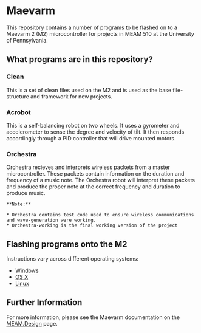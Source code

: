 # Maevarm

This repository contains a number of programs to be flashed on to a Maevarm 2 (M2) microcontroller for projects in MEAM 510 at the University of Pennsylvania.

## What programs are in this repository?
### Clean

This is a set of clean files used on the M2 and is used as the base file-structure and framework for new projects.

### Acrobot

This is a self-balancing robot on two wheels. It uses a gyrometer and accelerometer to sense the degree and velocity of tilt. It then responds accordingly through a PID controller that will drive mounted motors.

### Orchestra

Orchestra recieves and interprets wireless packets from a master microcontroller. These packets contain information on the duration and frequency of a music note. The Orchestra robot will interpret these packets and produce the proper note at the correct frequency and duration to produce music.  

    **Note:**

    * Orchestra contains test code used to ensure wireless communications and wave-generation were working.  
    * Orchestra-working is the final working version of the project

## Flashing programs onto the M2

Instructions vary across different operating systems:

* [Windows](http://medesign.seas.upenn.edu/index.php/Guides/MaEvArM-starting)
* [OS X](http://medesign.seas.upenn.edu/index.php/Guides/MaEvArM-starting-mac)
* [Linux](http://medesign.seas.upenn.edu/index.php/Guides/MaEvArM-starting-linux)

## Further Information

For more information, please see the Maevarm documentation on the [MEAM.Design](http://medesign.seas.upenn.edu/index.php/Guides/MaEvArM) page.
